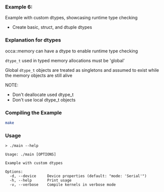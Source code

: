 ### Example 6:

Example with custom dtypes, showcasing runtime type checking

- Create basic, struct, and dtuple dtypes

### Explanation for dtypes

occa::memory can have a dtype to enable runtime type checking

`dtype_t` used in typed memory allocations must be 'global'

Global `dtype_t` objects are treated as singletons and assumed to exist while the memory objects are still alive

NOTE:

- Don't deallocate used dtype_t
- Don't use local dtype_t objects

### Compiling the Example

```bash
make
```

### Usage

```
> ./main --help

Usage: ./main [OPTIONS]

Example with custom dtypes

Options:
  -d, --device     Device properties (default: "mode: 'Serial'")
  -h, --help       Print usage
  -v, --verbose    Compile kernels in verbose mode
```
